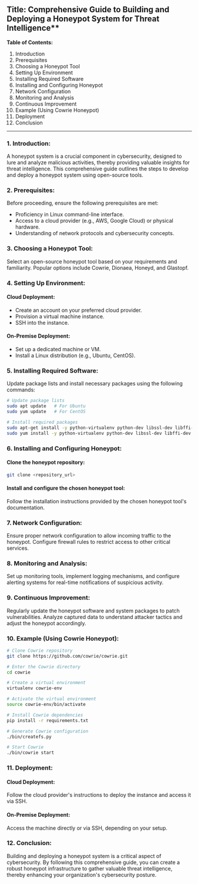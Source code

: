 ## Title: Comprehensive Guide to Building and Deploying a Honeypot System for Threat Intelligence**

**Table of Contents:**
1. Introduction
2. Prerequisites
3. Choosing a Honeypot Tool
4. Setting Up Environment
5. Installing Required Software
6. Installing and Configuring Honeypot
7. Network Configuration
8. Monitoring and Analysis
9. Continuous Improvement
10. Example (Using Cowrie Honeypot)
11. Deployment
12. Conclusion

---

### 1. Introduction:
A honeypot system is a crucial component in cybersecurity, designed to lure and analyze malicious activities, thereby providing valuable insights for threat intelligence. This comprehensive guide outlines the steps to develop and deploy a honeypot system using open-source tools.

### 2. Prerequisites:
Before proceeding, ensure the following prerequisites are met:
- Proficiency in Linux command-line interface.
- Access to a cloud provider (e.g., AWS, Google Cloud) or physical hardware.
- Understanding of network protocols and cybersecurity concepts.

### 3. Choosing a Honeypot Tool:
Select an open-source honeypot tool based on your requirements and familiarity. Popular options include Cowrie, Dionaea, Honeyd, and Glastopf.

### 4. Setting Up Environment:
#### Cloud Deployment:
- Create an account on your preferred cloud provider.
- Provision a virtual machine instance.
- SSH into the instance.

#### On-Premise Deployment:
- Set up a dedicated machine or VM.
- Install a Linux distribution (e.g., Ubuntu, CentOS).

### 5. Installing Required Software:
Update package lists and install necessary packages using the following commands:

```bash
# Update package lists
sudo apt update   # For Ubuntu
sudo yum update   # For CentOS

# Install required packages
sudo apt-get install -y python-virtualenv python-dev libssl-dev libffi-dev build-essential libpython-dev   # For Ubuntu
sudo yum install -y python-virtualenv python-dev libssl-dev libffi-dev gcc openssl-devel   # For CentOS
```

### 6. Installing and Configuring Honeypot:
#### Clone the honeypot repository:
```bash
git clone <repository_url>
```

#### Install and configure the chosen honeypot tool:
Follow the installation instructions provided by the chosen honeypot tool's documentation.

### 7. Network Configuration:
Ensure proper network configuration to allow incoming traffic to the honeypot. Configure firewall rules to restrict access to other critical services.

### 8. Monitoring and Analysis:
Set up monitoring tools, implement logging mechanisms, and configure alerting systems for real-time notifications of suspicious activity.

### 9. Continuous Improvement:
Regularly update the honeypot software and system packages to patch vulnerabilities. Analyze captured data to understand attacker tactics and adjust the honeypot accordingly.

### 10. Example (Using Cowrie Honeypot):
```bash
# Clone Cowrie repository
git clone https://github.com/cowrie/cowrie.git

# Enter the Cowrie directory
cd cowrie

# Create a virtual environment
virtualenv cowrie-env

# Activate the virtual environment
source cowrie-env/bin/activate

# Install Cowrie dependencies
pip install -r requirements.txt

# Generate Cowrie configuration
./bin/createfs.py

# Start Cowrie
./bin/cowrie start
```

### 11. Deployment:
#### Cloud Deployment:
Follow the cloud provider's instructions to deploy the instance and access it via SSH.

#### On-Premise Deployment:
Access the machine directly or via SSH, depending on your setup.

### 12. Conclusion:
Building and deploying a honeypot system is a critical aspect of cybersecurity. By following this comprehensive guide, you can create a robust honeypot infrastructure to gather valuable threat intelligence, thereby enhancing your organization's cybersecurity posture.
